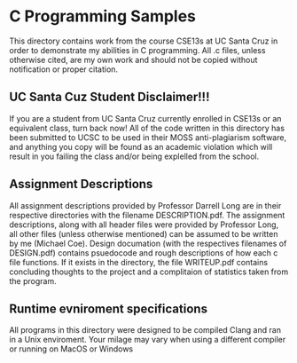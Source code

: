 # C Programming Samples

This directory contains work from the course CSE13s at UC Santa Cruz in order to demonstrate my abilities in C programming. All .c files, unless otherwise cited, are my own work and should not be copied without notification or proper citation.

## UC Santa Cuz Student Disclaimer!!!

If you are a student from UC Santa Cruz currently enrolled in CSE13s or an equivalent class, turn back now! All of the code written in this directory has been submitted to UCSC to be used in their MOSS anti-plagiarism software, and anything you copy will be found as an academic violation which will result in you failing the class and/or being explelled from the school.

## Assignment Descriptions

All assignment descriptions provided by Professor Darrell Long are in their respective directories with the filename DESCRIPTION.pdf. The assignment descriptions, along with all header files were provided by Professor Long, all other files (unless otherwise mentioned) can be assumed to be written by me (Michael Coe). Design documation (with the respectives filenames of DESIGN.pdf) contains psuedocode and rough descriptions of how each c file functions. If it exists in the directory, the file WRITEUP.pdf contains concluding thoughts to the project and a complitaion of statistics taken from the program.

## Runtime evniroment specifications

All programs in this directory were designed to be compiled Clang and ran in a Unix enviroment. Your milage may vary when using a different compiler or running on MacOS or Windows
